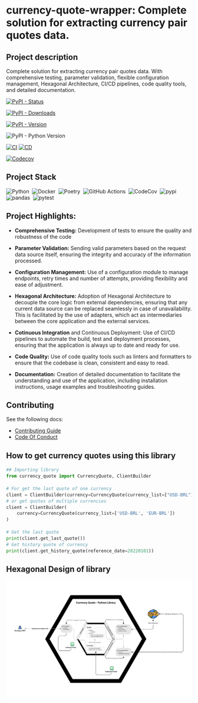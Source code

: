 # currency-quote-wrapper: Complete solution for extracting currency pair quotes data.

## Project description
Complete solution for extracting currency pair quotes data.
With comprehensive testing, parameter validation, flexible configuration management, Hexagonal Architecture, CI/CD pipelines, code quality tools, and detailed documentation.


[![PyPI - Status](https://img.shields.io/pypi/status/currency-quote?style=for-the-badge&logo=pypi)](https://pypi.org/project/currency-quote/)

[![PyPI - Downloads](https://img.shields.io/pypi/dm/currency-quote?style=for-the-badge&logo=pypi)](https://pypi.org/project/currency-quote/)

[![PyPI - Version](https://img.shields.io/pypi/v/currency-quote?style=for-the-badge&logo=pypi)](https://pypi.org/project/currency-quote/#history)

![PyPI - Python Version](https://img.shields.io/pypi/pyversions/currency-quote?style=for-the-badge&logo=python)

[![CI](https://img.shields.io/github/actions/workflow/status/IvanildoBarauna/currency-quote-wrapper/CI.yaml?&style=for-the-badge&logo=githubactions&cacheSeconds=60&label=Tests+and+pre+build)](https://github.com/IvanildoBarauna/currency-quote-wrapper/actions/workflows/CI.yaml)
[![CD](https://img.shields.io/github/actions/workflow/status/IvanildoBarauna/currency-quote-wrapper/CD.yaml?&style=for-the-badge&logo=githubactions&cacheSeconds=60&event=release&label=Package+publication)](https://github.com/IvanildoBarauna/currency-quote-wrapper/actions/workflows/CD.yaml)

[![Codecov](https://img.shields.io/codecov/c/github/IvanildoBarauna/currency-quote-wrapper?style=for-the-badge&logo=codecov)](https://app.codecov.io/gh/IvanildoBarauna/currency-quote-wrapper)

## Project Stack

![Python](https://img.shields.io/badge/-Python-05122A?style=flat&logo=python)&nbsp;
![Docker](https://img.shields.io/badge/-Docker-05122A?style=flat&logo=docker)&nbsp;
![Poetry](https://img.shields.io/badge/-Poetry-05122A?style=flat&logo=poetry)&nbsp;
![GitHub Actions](https://img.shields.io/badge/-GitHub_Actions-05122A?style=flat&logo=githubactions)&nbsp; 
![CodeCov](https://img.shields.io/badge/-CodeCov-05122A?style=flat&logo=codecov)&nbsp;
![pypi](https://img.shields.io/badge/-pypi-05122A?style=flat&logo=pypi)&nbsp;
![pandas](https://img.shields.io/badge/-pandas-05122A?style=flat&logo=pandas)&nbsp;
![pytest](https://img.shields.io/badge/-pytest-05122A?style=flat&logo=pytest)&nbsp;


## Project Highlights:

- **Comprehensive Testing:** Development of tests to ensure the quality and robustness of the code

- **Parameter Validation:** Sending valid parameters based on the request data source itself, ensuring the integrity and accuracy of the information processed.

- **Configuration Management:** Use of a configuration module to manage endpoints, retry times and number of attempts, providing flexibility and ease of adjustment.

- **Hexagonal Architecture:** Adoption of Hexagonal Architecture to decouple the core logic from external dependencies, ensuring that any current data source can be replaced seamlessly in case of unavailability. This is facilitated by the use of adapters, which act as intermediaries between the core application and the external services.

- **Cotinuous Integration** and Continuous Deployment: Use of CI/CD pipelines to automate the build, test and deployment processes, ensuring that the application is always up to date and ready for use.

- **Code Quality:** Use of code quality tools such as linters and formatters to ensure that the codebase is clean, consistent and easy to read.

- **Documentation:** Creation of detailed documentation to facilitate the understanding and use of the application, including installation instructions, usage examples and troubleshooting guides.

## Contributing

See the following docs:

- [Contributing Guide](https://github.com/IvanildoBarauna/currency-quote-wrapper/blob/main/CONTRIBUTING.md)
- [Code Of Conduct](https://github.com/IvanildoBarauna/currency-quote-wrapper/blob/main/CODE_OF_CONDUCT.md)


## How to get currency quotes using this library

``` python
## Importing library
from currency_quote import CurrencyQuote, ClientBuilder

# For get the last quote of one currency
client = ClientBuilder(currency=CurrencyQuote(currency_list=["USD-BRL"]))
# or get quotes of multiple currencies
client = ClientBuilder(
    currency=CurrencyQuote(currency_list=['USD-BRL', 'EUR-BRL'])
)

# Get the last quote
print(client.get_last_quote())
# Get history quote of currency
print(client.get_history_quote(reference_date=20220101))
```

## Hexagonal Design of library

![Arch](./hexagonal_design_arch.png)

